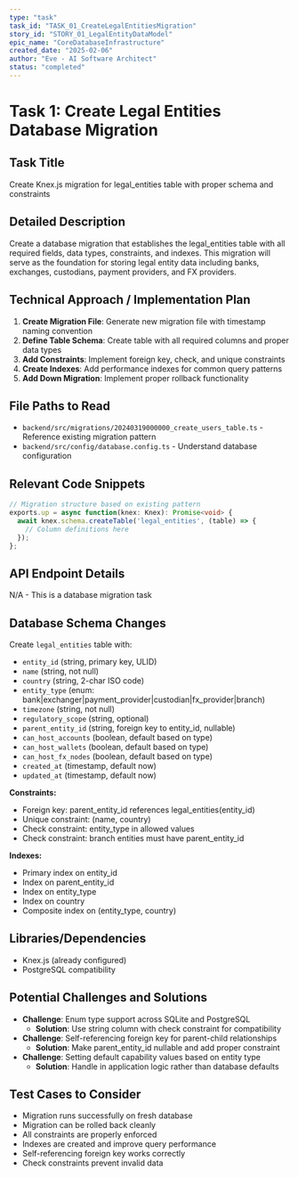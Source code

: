 ```yaml
---
type: "task"
task_id: "TASK_01_CreateLegalEntitiesMigration"
story_id: "STORY_01_LegalEntityDataModel"
epic_name: "CoreDatabaseInfrastructure"
created_date: "2025-02-06"
author: "Eve - AI Software Architect"
status: "completed"
---
```


# Task 1: Create Legal Entities Database Migration

## Task Title
Create Knex.js migration for legal_entities table with proper schema and constraints

## Detailed Description
Create a database migration that establishes the legal_entities table with all required fields, data types, constraints, and indexes. This migration will serve as the foundation for storing legal entity data including banks, exchanges, custodians, payment providers, and FX providers.

## Technical Approach / Implementation Plan

1. **Create Migration File**: Generate new migration file with timestamp naming convention
2. **Define Table Schema**: Create table with all required columns and proper data types
3. **Add Constraints**: Implement foreign key, check, and unique constraints
4. **Create Indexes**: Add performance indexes for common query patterns
5. **Add Down Migration**: Implement proper rollback functionality

## File Paths to Read
- `backend/src/migrations/20240319000000_create_users_table.ts` - Reference existing migration pattern
- `backend/src/config/database.config.ts` - Understand database configuration

## Relevant Code Snippets
```typescript
// Migration structure based on existing pattern
exports.up = async function(knex: Knex): Promise<void> {
  await knex.schema.createTable('legal_entities', (table) => {
    // Column definitions here
  });
};
```

## API Endpoint Details
N/A - This is a database migration task

## Database Schema Changes
Create `legal_entities` table with:
- `entity_id` (string, primary key, ULID)
- `name` (string, not null)
- `country` (string, 2-char ISO code)
- `entity_type` (enum: bank|exchanger|payment_provider|custodian|fx_provider|branch)
- `timezone` (string, not null)
- `regulatory_scope` (string, optional)
- `parent_entity_id` (string, foreign key to entity_id, nullable)
- `can_host_accounts` (boolean, default based on type)
- `can_host_wallets` (boolean, default based on type)
- `can_host_fx_nodes` (boolean, default based on type)
- `created_at` (timestamp, default now)
- `updated_at` (timestamp, default now)

**Constraints:**
- Foreign key: parent_entity_id references legal_entities(entity_id)
- Unique constraint: (name, country)
- Check constraint: entity_type in allowed values
- Check constraint: branch entities must have parent_entity_id

**Indexes:**
- Primary index on entity_id
- Index on parent_entity_id
- Index on entity_type
- Index on country
- Composite index on (entity_type, country)

## Libraries/Dependencies
- Knex.js (already configured)
- PostgreSQL compatibility

## Potential Challenges and Solutions
- **Challenge**: Enum type support across SQLite and PostgreSQL
  - **Solution**: Use string column with check constraint for compatibility
- **Challenge**: Self-referencing foreign key for parent-child relationships
  - **Solution**: Make parent_entity_id nullable and add proper constraint
- **Challenge**: Setting default capability values based on entity type
  - **Solution**: Handle in application logic rather than database defaults

## Test Cases to Consider
- Migration runs successfully on fresh database
- Migration can be rolled back cleanly
- All constraints are properly enforced
- Indexes are created and improve query performance
- Self-referencing foreign key works correctly
- Check constraints prevent invalid data
